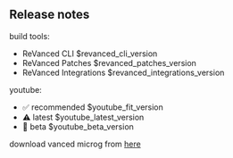## Release notes

build tools:
* ReVanced CLI $revanced_cli_version
* ReVanced Patches $revanced_patches_version
* ReVanced Integrations $revanced_integrations_version

youtube:
* :white_check_mark: recommended $youtube_fit_version
* :warning: latest $youtube_latest_version
* :construction: beta $youtube_beta_version

download vanced microg from [here]($vanced_microg_url)
